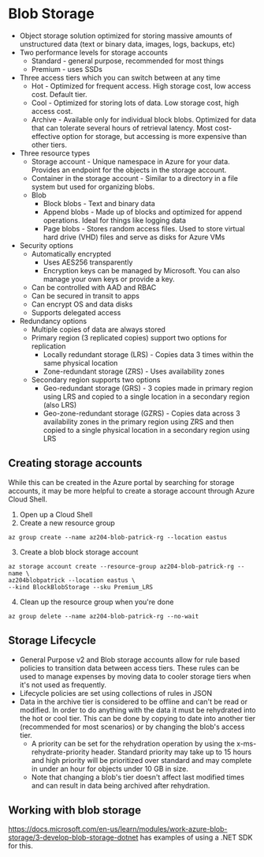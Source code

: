 # Blob Storage
- Object storage solution optimized for storing massive amounts of unstructured data (text or binary data, images, logs, backups, etc)
- Two performance levels for storage accounts
  - Standard - general purpose, recommended for most things
  - Premium - uses SSDs
- Three access tiers which you can switch between at any time
  - Hot - Optimized for frequent access. High storage cost, low access cost. Default tier.
  - Cool - Optimized for storing lots of data. Low storage cost, high access cost.
  - Archive - Available only for individual block blobs. Optimized for data that can tolerate several hours of retrieval latency. Most cost-effective option for storage, but accessing is more expensive than other tiers.
- Three resource types
  - Storage account - Unique namespace in Azure for your data. Provides an endpoint for the objects in the storage account.
  - Container in the storage account - Similar to a directory in a file system but used for organizing blobs.
  - Blob
    - Block blobs - Text and binary data
    - Append blobs - Made up of blocks and optimized for append operations. Ideal for things like logging data
    - Page blobs - Stores random access files. Used to store virtual hard drive (VHD) files and serve as disks for Azure VMs
- Security options
  - Automatically encrypted
    - Uses AES256 transparently
    - Encryption keys can be managed by Microsoft. You can also manage your own keys or provide a key.
  - Can be controlled with AAD and RBAC
  - Can be secured in transit to apps
  - Can encrypt OS and data disks
  - Supports delegated access
- Redundancy options
  - Multiple copies of data are always stored
  - Primary region (3 replicated copies) support two options for replication
    - Locally redundant storage (LRS) - Copies data 3 times within the same physical location
    - Zone-redundant storage (ZRS) - Uses availability zones
  - Secondary region supports two options
    - Geo-redundant storage (GRS) - 3 copies made in primary region using LRS and copied to a single location in a secondary region (also LRS)
    - Geo-zone-redundant storage (GZRS) - Copies data across 3 availability zones in the primary region using ZRS and then copied to a single physical location in a secondary region using LRS

## Creating storage accounts
While this can be created in the Azure portal by searching for storage accounts, it may be more helpful to create a storage account through Azure Cloud Shell.
1. Open up a Cloud Shell
2. Create a new resource group
``` shell
az group create --name az204-blob-patrick-rg --location eastus
```
3. Create a blob block storage account
``` shell
az storage account create --resource-group az204-blob-patrick-rg --name \
az204blobpatrick --location eastus \
--kind BlockBlobStorage --sku Premium_LRS
```
4. Clean up the resource group when you're done
``` shell
az group delete --name az204-blob-patrick-rg --no-wait
```

## Storage Lifecycle
- General Purpose v2 and Blob storage accounts allow for rule based policies to transition data between access tiers. These rules can be used to manage expenses by moving data to cooler storage tiers when it's not used as frequently.
- Lifecycle policies are set using collections of rules in JSON
- Data in the archive tier is considered to be offline and can't be read or modified. In order to do anything with the data it must be rehydrated into the hot or cool tier. This can be done by copying to date into another tier (recommended for most scenarios) or by changing the blob's access tier.
  - A priority can be set for the rehydration operation by using the x-ms-rehydrate-priority header. Standard priority may take up to 15 hours and high priority will be prioritized over standard and may complete in under an hour for objects under 10 GB in size.
  - Note that changing a blob's tier doesn't affect last modified times and can result in data being archived after rehydration.

## Working with blob storage
https://docs.microsoft.com/en-us/learn/modules/work-azure-blob-storage/3-develop-blob-storage-dotnet has examples of using a .NET SDK for this.